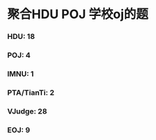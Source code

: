 ﻿# 聚合HDU POJ 学校oj的题

### HDU: 18

### POJ: 4

### IMNU: 1

### PTA/TianTi: 2

### VJudge: 28

### EOJ: 9
